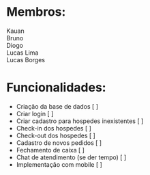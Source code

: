 # Membros:

Kauan <br />
Bruno <br />
Diogo <br />
Lucas Lima <br />
Lucas Borges <br />

# Funcionalidades:
 * Criação da base de dados [ ] <br />
 * Criar login [ ] <br />
 * Criar cadastro para hospedes inexistentes [ ] <br /> 
 * Check-in dos hospedes [ ] <br />
 * Check-out dos hospedes [ ] <br /> 
 * Cadastro de novos pedidos [ ] <br />
 * Fechamento de caixa [ ] <br />
 * Chat de atendimento (se der tempo) [ ] <br />
 * Implementação com mobile [ ] <br />
  
  
